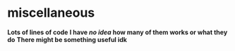 # miscellaneous
**Lots of lines of code** 
**I have *no idea* how many of them works or what they do**
**There might be something useful idk**



